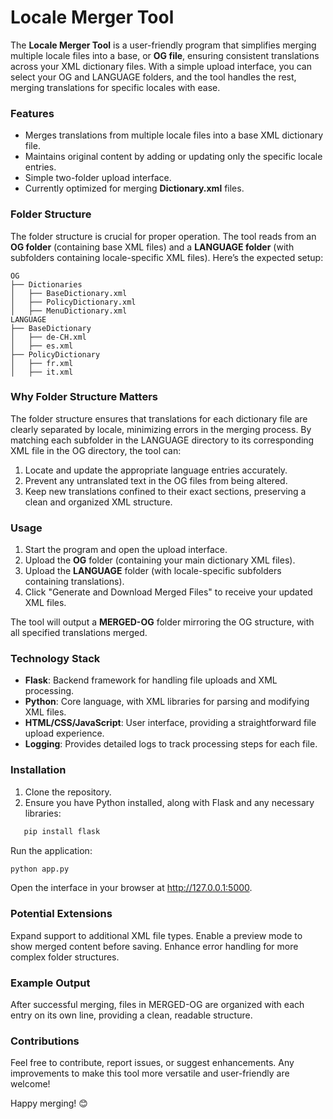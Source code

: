 # Locale Merger Tool

The **Locale Merger Tool** is a user-friendly program that simplifies merging multiple locale files into a base, or **OG file**, ensuring consistent translations across your XML dictionary files. With a simple upload interface, you can select your OG and LANGUAGE folders, and the tool handles the rest, merging translations for specific locales with ease.

### Features
- Merges translations from multiple locale files into a base XML dictionary file.
- Maintains original content by adding or updating only the specific locale entries.
- Simple two-folder upload interface.
- Currently optimized for merging **Dictionary.xml** files.

### Folder Structure

The folder structure is crucial for proper operation. The tool reads from an **OG folder** (containing base XML files) and a **LANGUAGE folder** (with subfolders containing locale-specific XML files). Here’s the expected setup:

```plaintext
OG
├── Dictionaries
│   ├── BaseDictionary.xml
│   ├── PolicyDictionary.xml
│   ├── MenuDictionary.xml
LANGUAGE
├── BaseDictionary
│   ├── de-CH.xml
│   ├── es.xml
├── PolicyDictionary
│   ├── fr.xml
│   ├── it.xml
```
### Why Folder Structure Matters

The folder structure ensures that translations for each dictionary file are clearly separated by locale, minimizing errors in the merging process. By matching each subfolder in the LANGUAGE directory to its corresponding XML file in the OG directory, the tool can:
1. Locate and update the appropriate language entries accurately.
2. Prevent any untranslated text in the OG files from being altered.
3. Keep new translations confined to their exact sections, preserving a clean and organized XML structure.

### Usage

1. Start the program and open the upload interface.
2. Upload the **OG** folder (containing your main dictionary XML files).
3. Upload the **LANGUAGE** folder (with locale-specific subfolders containing translations).
4. Click "Generate and Download Merged Files" to receive your updated XML files.

The tool will output a **MERGED-OG** folder mirroring the OG structure, with all specified translations merged.

### Technology Stack
- **Flask**: Backend framework for handling file uploads and XML processing.
- **Python**: Core language, with XML libraries for parsing and modifying XML files.
- **HTML/CSS/JavaScript**: User interface, providing a straightforward file upload experience.
- **Logging**: Provides detailed logs to track processing steps for each file.

### Installation

1. Clone the repository.
2. Ensure you have Python installed, along with Flask and any necessary libraries:
```bash
   pip install flask
```
   Run the application:

```bash
python app.py
```
Open the interface in your browser at http://127.0.0.1:5000.

### Potential Extensions
Expand support to additional XML file types.
Enable a preview mode to show merged content before saving.
Enhance error handling for more complex folder structures.
### Example Output
After successful merging, files in MERGED-OG are organized with each <language> entry on its own line, providing a clean, readable structure.

### Contributions
Feel free to contribute, report issues, or suggest enhancements. Any improvements to make this tool more versatile and user-friendly are welcome!

Happy merging! 😊

